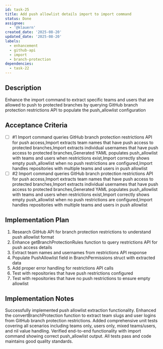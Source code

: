 ```yaml
---
id: task-25
title: Add push allowlist details import to import command
status: Done
assignee:
  - '@klauern'
created_date: '2025-08-20'
updated_date: '2025-08-20'
labels:
  - enhancement
  - github-api
  - import
  - branch-protection
dependencies:
  - task-22
---
```


## Description

Enhance the import command to extract specific teams and users that are allowed to push to protected branches by querying GitHub branch protection restrictions API to populate the push_allowlist configuration

## Acceptance Criteria
<!-- AC:BEGIN -->
- [ ] #1 Import command queries GitHub branch protection restrictions API for push access,Import extracts team names that have push access to protected branches,Import extracts individual usernames that have push access to protected branches,Generated YAML populates push_allowlist with teams and users when restrictions exist,Import correctly shows empty push_allowlist when no push restrictions are configured,Import handles repositories with multiple teams and users in push allowlist
- [ ] #2 Import command queries GitHub branch protection restrictions API for push access,Import extracts team names that have push access to protected branches,Import extracts individual usernames that have push access to protected branches,Generated YAML populates push_allowlist with teams and users when restrictions exist,Import correctly shows empty push_allowlist when no push restrictions are configured,Import handles repositories with multiple teams and users in push allowlist
<!-- AC:END -->

## Implementation Plan

1. Research GitHub API for branch protection restrictions to understand push allowlist format
2. Enhance getBranchProtectionRules function to query restrictions API for push access details
3. Extract team names and usernames from restrictions API response 
4. Populate PushAllowlist field in BranchPermissions struct with extracted data
5. Add proper error handling for restrictions API calls
6. Test with repositories that have push restrictions configured
7. Test with repositories that have no push restrictions to ensure empty allowlist

## Implementation Notes

Successfully implemented push allowlist extraction functionality. Enhanced the convertBranchProtection function to extract team slugs and user logins from GitHub branch protection restrictions. Added comprehensive unit tests covering all scenarios including teams only, users only, mixed teams/users, and nil value handling. Verified end-to-end functionality with import command showing correct push_allowlist output. All tests pass and code maintains good quality standards.
